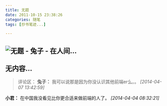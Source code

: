 ```yaml
---
title: 无题
date: 2011-10-15 23:38:26
categories: 随笔
tags: [抄书笔迹...]

---
```

![无题 - 兔子 - 在人间...](2696248801928390321.jpg)<br /><br />无内容...
---
>评论区：
>**兔子：** 我可以说那是因为你没认识其他前端er么。。  *[2014-04-07 13:42:59]*
>
**小君：** 在中国我没看见比你更合适来做前端的人了。  *[2014-04-04 08:32:21]*
>
